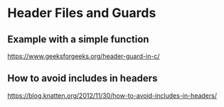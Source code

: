 
# Header Files and Guards

## Example with a simple function

https://www.geeksforgeeks.org/header-guard-in-c/

## How to avoid includes in headers

https://blog.knatten.org/2012/11/30/how-to-avoid-includes-in-headers/

